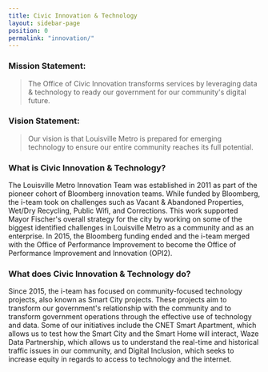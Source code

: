 ```yaml
---
title: Civic Innovation & Technology
layout: sidebar-page
position: 0
permalink: "innovation/"
---
```


### Mission Statement:
>The Office of Civic Innovation transforms services
>by leveraging data & technology to ready our
>government for our community's digital future.

### Vision Statement:
>Our vision is that Louisville Metro is prepared for
>emerging technology to ensure our entire community
>reaches its full potential.

### What is Civic Innovation & Technology?
The Louisville Metro Innovation Team was established in 2011 as part of the pioneer cohort of Bloomberg innovation teams. While funded by Bloomberg, the i-team took on challenges such as Vacant & Abandoned Properties, Wet/Dry Recycling, Public Wifi, and Corrections. This work supported Mayor Fischer's overall strategy for the city by working on some of the biggest identified challenges in Louisville Metro as a community and as an enterprise. In 2015, the Bloomberg funding ended and the i-team merged with the Office of Performance Improvement to become the Office of Performance Improvement and Innovation (OPI2).

### What does Civic Innovation & Technology do?
Since 2015, the i-team has focused on community-focused technology projects, also known as Smart City projects. These projects aim to transform our government's relationship with the community and to transform government operations through the effective use of technology and data. Some of our initiatives include the CNET Smart Apartment, which allows us to test how the Smart City and the Smart Home will interact, Waze Data Partnership, which allows us to understand the real-time and historical traffic issues in our community, and Digital Inclusion, which seeks to increase equity in regards to access to technology and the internet.

